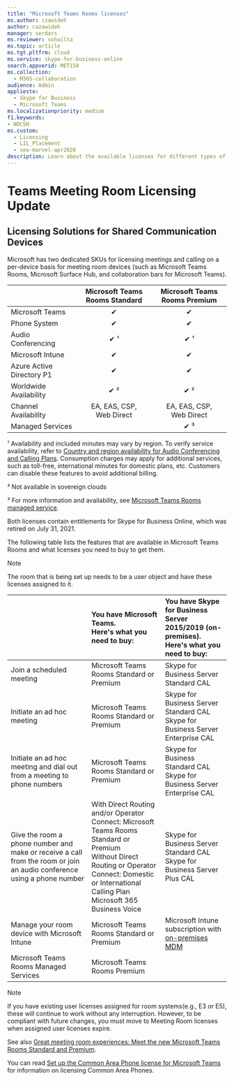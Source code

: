 ```yaml
---
title: "Microsoft Teams Rooms licenses"
ms.author: czawideh
author: cazawideh
manager: serdars
ms.reviewer: sohailta
ms.topic: article
ms.tgt.pltfrm: cloud
ms.service: skype-for-business-online
search.appverid: MET150
ms.collection: 
  - M365-collaboration
audience: Admin
appliesto: 
  - Skype for Business
  - Microsoft Teams
ms.localizationpriority: medium
f1.keywords:
- NOCSH
ms.custom: 
  - Licensing
  - LIL_Placement
  - seo-marvel-apr2020
description: Learn about the available licenses for different types of calling and meeting features in Microsoft Teams Rooms. 
---
```


# Teams Meeting Room Licensing Update

## Licensing Solutions for Shared Communication Devices

Microsoft has two dedicated SKUs for licensing meetings and calling on a per-device basis for meeting room devices (such as Microsoft Teams Rooms, Microsoft Surface Hub, and collaboration bars for Microsoft Teams).

|&nbsp;|Microsoft Teams Rooms Standard |Microsoft Teams Rooms Premium |
|:--- |:---: |:---: |
|Microsoft Teams|  &#x2714;|  &#x2714;|
|Phone System|  &#x2714;|  &#x2714;|
|Audio Conferencing|&#x2714; &sup1;|&#x2714; &sup1;|
|Microsoft Intune|&#x2714;|&#x2714;|  
|Azure Active Directory P1|&#x2714;|&#x2714;| 
|Worldwide Availability | &#x2714; &sup2;| &#x2714; &sup2;|
|Channel Availability | EA, EAS, CSP, <br/>Web Direct | EA, EAS, CSP, <br/>Web Direct |
|Managed Services | | &#x2714; &sup3;|


&sup1; Availability and included minutes may vary by region. To verify service availability, refer to  [Country and region availability for Audio Conferencing and Calling Plans](/microsoftteams/country-and-region-availability-for-audio-conferencing-and-calling-plans). Consumption charges may apply for additional services, such as toll-free, international minutes for domestic plans, etc. Customers can disable these features to avoid additional billing.  

&sup2; Not available in sovereign clouds  

&sup3; For more information and availability, see [Microsoft Teams Rooms managed service](microsoft-teams-rooms-premium.md).

Both licenses contain entitlements for Skype for Business Online, which was retired on July 31, 2021.

The following table lists the features that are available in Microsoft Teams Rooms and what licenses you need to buy to get them.
  
> [!NOTE]
> The room that is being set up needs to be a user object and have these licenses assigned to it.

| &nbsp; | You have Microsoft Teams. <br/> Here's what you need to buy:   |You have Skype for Business Server 2015/2019 (on-premises). <br/> Here's what you need to buy:|
|:-----|:-----|:-----|
|Join a scheduled meeting  | Microsoft Teams Rooms Standard or Premium  |Skype for Business Server Standard CAL  |
|Initiate an ad hoc meeting | Microsoft Teams Rooms Standard or Premium  |Skype for Business Server Standard CAL  <br/> Skype for Business Server Enterprise CAL|
|Initiate an ad hoc meeting and dial out from a meeting to phone numbers |  Microsoft Teams Rooms Standard or Premium |Skype for Business Standard CAL  <br/> Skype for Business Server Enterprise CAL|
|Give the room a phone number and make or receive a call from the room or join an audio conference using a phone number  | With Direct Routing and/or Operator Connect: Microsoft Teams Rooms Standard or Premium<br/>Without Direct Routing or Operator Connect: Domestic or International Calling Plan<br/>Microsoft 365 Business Voice  |Skype for Business Server Standard CAL  <br/> Skype for Business Server Plus CAL  |
|Manage your room device with Microsoft Intune |Microsoft Teams Rooms Standard or Premium  |Microsoft Intune subscription with [on-premises MDM](/configmgr/mdm/plan-design/plan-on-premises-mdm) |
|Microsoft Teams Rooms Managed Services | Microsoft Teams Rooms Premium ||


> [!NOTE]
> 
> If you have existing user licenses assigned for room systems(e.g., E3 or E5), these will continue to work without any interruption. However, to be compliant with future changes, you must move to Meeting Room licenses when assigned user licenses expire.
> 

 See also [Great meeting room experiences: Meet the new Microsoft Teams Rooms Standard and Premium](https://www.microsoft.com/en-us/microsoft-365/blog/2020/07/21/microsoft-teams-meetings-hybrid-workplace-options/).

 You can read [Set up the Common Area Phone license for Microsoft Teams](../set-up-common-area-phones.md) for information on licensing Common Area Phones.
